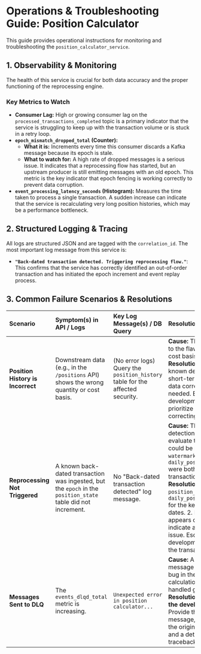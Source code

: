 # Operations & Troubleshooting Guide: Position Calculator

This guide provides operational instructions for monitoring and troubleshooting the `position_calculator_service`.

## 1. Observability & Monitoring

The health of this service is crucial for both data accuracy and the proper functioning of the reprocessing engine.

### Key Metrics to Watch

* **Consumer Lag:** High or growing consumer lag on the `processed_transactions_completed` topic is a primary indicator that the service is struggling to keep up with the transaction volume or is stuck in a retry loop.
* **`epoch_mismatch_dropped_total` (Counter):**
    * **What it is:** Increments every time this consumer discards a Kafka message because its epoch is stale.
    * **What to watch for:** A high rate of dropped messages is a serious issue. It indicates that a reprocessing flow has started, but an upstream producer is still emitting messages with an old epoch. This metric is the key indicator that epoch fencing is working correctly to prevent data corruption.
* **`event_processing_latency_seconds` (Histogram):** Measures the time taken to process a single transaction. A sudden increase can indicate that the service is recalculating very long position histories, which may be a performance bottleneck.

## 2. Structured Logging & Tracing

All logs are structured JSON and are tagged with the `correlation_id`. The most important log message from this service is:

* **`"Back-dated transaction detected. Triggering reprocessing flow."`**: This confirms that the service has correctly identified an out-of-order transaction and has initiated the epoch increment and event replay process.

## 3. Common Failure Scenarios & Resolutions

| Scenario | Symptom(s) in API / Logs | Key Log Message(s) / DB Query | Resolution / Action |
| :--- | :--- | :--- | :--- |
| **Position History is Incorrect** | Downstream data (e.g., in the `/positions` API) shows the wrong quantity or cost basis. | (No error logs) Query the `position_history` table for the affected security. | **Cause:** This is likely due to the flawed proportional cost basis logic for sales. <br> **Resolution:** This is a known design gap. For a short-term fix, a manual data correction may be needed. Escalate to the development team to prioritize the RFC for correcting the logic. |
| **Reprocessing Not Triggered** | A known back-dated transaction was ingested, but the `epoch` in the `position_state` table did not increment. | No "Back-dated transaction detected" log message. | **Cause:** The back-dated detection logic did not evaluate to `true`. This could be because the `watermark_date` and latest `daily_position_snapshot` were both older than the transaction date. <br> **Resolution:** 1. Query `position_state` and `daily_position_snapshots` for the key to verify the dates. 2. If the state appears correct, this may indicate a subtle logic issue. Escalate to the development team with the transaction details. |
| **Messages Sent to DLQ** | The `events_dlqd_total` metric is increasing. | `Unexpected error in position calculator...` | **Cause:** A "poison pill" message caused by a bug in the position calculation logic that isn't handled gracefully. <br> **Resolution:** **Escalate to the development team.** Provide the full DLQ message, which contains the original transaction and a detailed error traceback. |